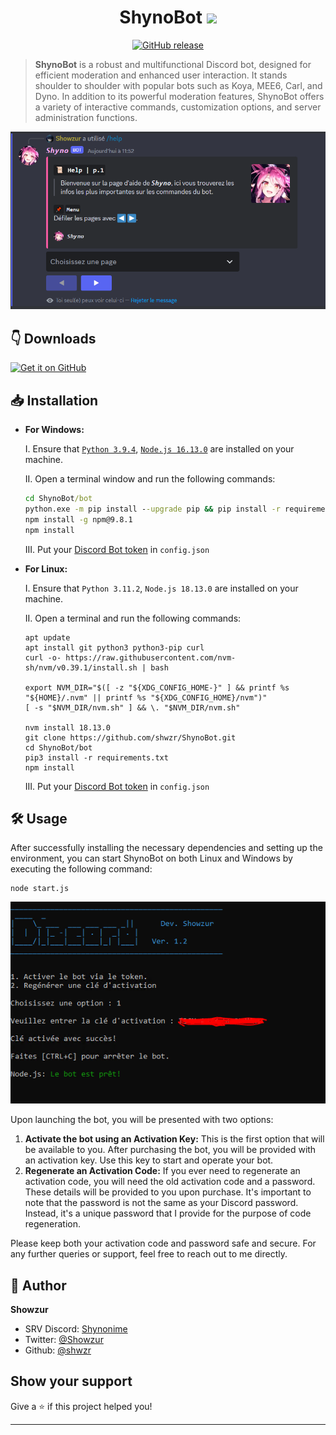 <h1 align="center">ShynoBot <img src="https://static.wixstatic.com/media/665330_9054f68f25244f14848e3c98fbb061ef~mv2.gif" width="40px"></h1>

<p>
<p align="center">
<a href="https://github.com/shwzr/ShynoBot/releases">
<img alt="GitHub release" src="https://img.shields.io/github/release/shwzr/ShynoBot.svg">
</a>
</p>

> **ShynoBot** is a robust and multifunctional Discord bot, designed for efficient moderation and enhanced user interaction. It stands shoulder to shoulder with popular bots such as Koya, MEE6, Carl, and Dyno. In addition to its powerful moderation features, ShynoBot offers a variety of interactive commands, customization options, and server administration functions.

<img alt="Shyno" src="src/img/shyno-help.png" width="700"/>

##  👇 Downloads

[<img src="https://github.com/machiav3lli/oandbackupx/blob/034b226cea5c1b30eb4f6a6f313e4dadcbb0ece4/badge_github.png" alt="Get it on GitHub" height="65">](https://github.com/shwzr/ShynoBot/releases/latest) 

##  📥 Installation

- **For Windows:**

  I. Ensure that [`Python 3.9.4`](https://www.python.org/ftp/python/3.9.4/python-3.9.4-amd64.exe), [`Node.js 16.13.0`](https://nodejs.org/dist/v16.13.0/node-v16.13.0-x64.msi) are installed on your machine.
  
  II. Open a terminal window and run the following commands:
  ```cmd
  cd ShynoBot/bot
  python.exe -m pip install --upgrade pip && pip install -r requirements.txt
  npm install -g npm@9.8.1
  npm install
  ```
  
  III. Put your [Discord Bot token](https://discord.com/developers/applications) in `config.json`

- **For Linux:**

  I. Ensure that `Python 3.11.2`, `Node.js 18.13.0` are installed on your machine.
  
  II. Open a terminal and run the following commands:
  ```
  apt update
  apt install git python3 python3-pip curl
  curl -o- https://raw.githubusercontent.com/nvm-sh/nvm/v0.39.1/install.sh | bash
  
  export NVM_DIR="$([ -z "${XDG_CONFIG_HOME-}" ] && printf %s "${HOME}/.nvm" || printf %s "${XDG_CONFIG_HOME}/nvm")"
  [ -s "$NVM_DIR/nvm.sh" ] && \. "$NVM_DIR/nvm.sh"

  nvm install 18.13.0
  git clone https://github.com/shwzr/ShynoBot.git
  cd ShynoBot/bot
  pip3 install -r requirements.txt
  npm install
  ```
  
  III. Put your [Discord Bot token](https://discord.com/developers/applications) in `config.json`

## 🛠️ Usage

After successfully installing the necessary dependencies and setting up the environment, you can start ShynoBot on both Linux and Windows by executing the following command:
```
node start.js
```
<img alt="Shyno" src="src/img/shyno-start.png"/>

Upon launching the bot, you will be presented with two options:
1. **Activate the bot using an Activation Key:** This is the first option that will be available to you. After purchasing the bot, you will be provided with an activation key. Use this key to start and operate your bot.
2. **Regenerate an Activation Code:** If you ever need to regenerate an activation code, you will need the old activation code and a password. These details will be provided to you upon purchase. It's important to note that the password is not the same as your Discord password. Instead, it's a unique password that I provide for the purpose of code regeneration.

Please keep both your activation code and password safe and secure. For any further queries or support, feel free to reach out to me directly.

## 👤 Author

**Showzur**

* SRV Discord: [Shynonime](https://discord.gg/UHy8mZsNh8)
* Twitter: [@Showzur](https://twitter.com/Showzur)
* Github: [@shwzr](https://github.com/shwzr)

## Show your support

Give a ⭐️ if this project helped you!

***
